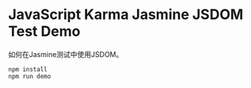 JavaScript Karma Jasmine JSDOM Test Demo
=======================================

如何在Jasmine测试中使用JSDOM。

```
npm install
npm run demo
```


